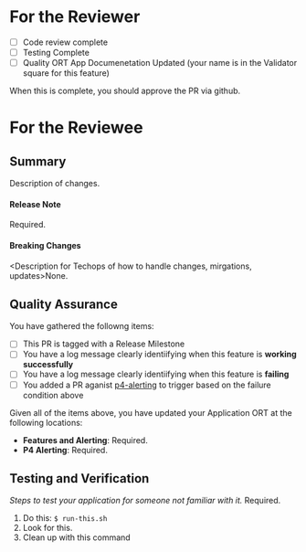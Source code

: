 # For the Reviewer
- [ ] Code review complete
- [ ] Testing Complete
- [ ] Quality ORT App Documenetation Updated (your name is in the Validator square for this feature)

When this is complete, you should approve the PR via github.

# For the Reviewee

<Reminder PR Title should be JIRA_NUMBER and Useful Description>

## Summary
Description of changes.

#### Release Note
<Concise sentence describing change>Required.

#### Breaking Changes
<Description for Techops of how to handle changes, mirgations, updates>None.

## Quality Assurance

You have gathered the followng items:
- [ ] This PR is tagged with a Release Milestone
- [ ] You have a log message clearly identiifying when this feature is **working successfully**
- [ ] You have a log message clearly identiifying when this feature is **failing**
- [ ] You added a PR aganist [p4-alerting](https://github.com/istresearch/p4-alerting/) to trigger based on the failure condition above

Given all of the items above, you have updated your Application ORT at the following locations:
- **Features and Alerting**: <link to app ORT>Required.
- **P4 Alerting**: <link to p4-alerting PR>Required.

## Testing and Verification

*Steps to test your application for someone not familiar with it.* Required.

1. Do this: `$ run-this.sh`
2. Look for this.
3. Clean up with this command
